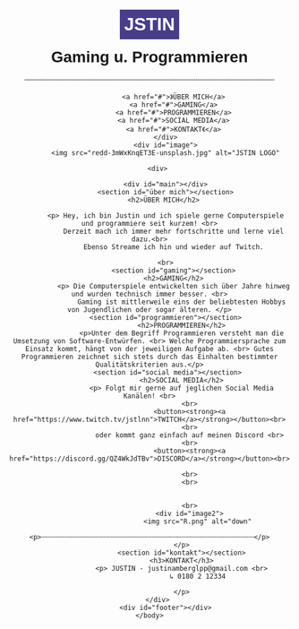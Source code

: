 <!DOCTYPE html>

<style>
    body{
        font-family: Arial, Helvetica, sans-serif;
    }
    
    #top {
        text-align: center;
    
    }
    
    #logo {
        color: white;
        background-color:darkslateblue;
        display: inline-block; 
        font-size: 32px;
        font-weight: bolder;
        padding: 8px;
        margin-top: 12px;
    
        }
    
    #logo-name {
        font-size: 28px;
        font-weight: bold;
        margin: 16px;
    }

    #navigation a {
        color: black;
        padding: 8px;

    }
    
    #navigation a {
        cursor:

    }

    #navigation a:hover {
        color: rgb(75, 9, 95)
    }

    #main {
        width: 800px;
        margin: 12px;
        margin-bottom: 12px;
        
    
    }

    #image img {
        width: 100%;
        margin-top: 12px;
        margin-bottom: 12px;
    }

   



    </style>


<html>
    <head>
        <title>GAMING und PROGRAMMIEREN</title>
        <link rel="stylesheet" href="style.css">
    </head>
    <body>
        <div id="top">
            <div id="logo">JSTIN</div>
            <div id="logo-name">Gaming u. Programmieren</div>
            <p>┄┄┄┄┄┄┄┄┄┄┄┄┄┄┄┄┄┄┄┄┄┄┄┄┄┄┄┄┄┄┄┄┄┄┄┄┄┄┄┄┄┄┄┄┄┄┄┄┄┄┄┄┄</p>
            <div id="navigation">
    
                <a href="#">》ÜBER MICH</a>
                <a href="#">GAMING</a>
                <a href="#">PROGRAMMIEREN</a>
                <a href="#">SOCIAL MEDIA</a>
                <a href="#">KONTAKT《</a>
            </div>
            <div id="image">
            <img src="redd-3mWxKnqET3E-unsplash.jpg" alt="JSTIN LOGO"
           
        <div>

            <div id="main"></div>
            <section id="über mich"></section>
            <h2>ÜBER MICH</h2> 
            
            <p> Hey, ich bin Justin und ich spiele gerne Computerspiele und programmiere seit kurzem! <br>
                Derzeit mach ich immer mehr fortschritte und lerne viel dazu.<br>
                Ebenso Streame ich hin und wieder auf Twitch.
                
            <br>
                <section id="gaming"></section>
                <h2>GAMING</h2>
                <p> Die Computerspiele entwickelten sich über Jahre hinweg und wurden technisch immer besser. <br>
                    Gaming ist mittlerweile eins der beliebtesten Hobbys von Jugendlichen oder sogar älteren. </p>
            <section id="programmieren"></section>
                    <h2>PROGRAMMIEREN</h2>
                    <p>Unter dem Begriff Programmieren versteht man die Umsetzung von Software-Entwürfen. <br> Welche Programmiersprache zum Einsatz kommt, hängt von der jeweiligen Aufgabe ab. <br> Gutes Programmieren zeichnet sich stets durch das Einhalten bestimmter Qualitätskriterien aus.</p>
             <section id="social media"></section>
                    <h2>SOCIAL MEDIA</h2>
                    <p> Folgt mir gerne auf jeglichen Social Media Kanälen! <br>
                        <br>
                        <button><strong><a href="https://www.twitch.tv/jstlnn">TWITCH</a></strong></button><br>
                        <br>
                        oder kommt ganz einfach auf meinen Discord <br>
                        <br>
                        <button><strong><a href="https://discord.gg/QZ4WkJdTBv">DISCORD</a></strong></button><br>
                        
                        <br>
                        <br>
                        
                        
                        <br>
                        <div id="image2">
                            <img src="R.png" alt="down"
                        <p>┄┄┄┄┄┄┄┄┄┄┄┄┄┄┄┄┄┄┄┄┄┄┄┄┄┄┄┄┄┄┄┄┄┄┄┄┄┄┄┄┄┄┄┄┄┄┄┄┄┄┄┄┄</p>
                    </p>
                    <section id="kontakt"></section>
                    <h3>KONTAKT</h3>
                    <p> JUSTIN - justinamberglpp@gmail.com <br>
                            ↳ 0180 2 12334
                              
                    </p>
        </div>
            <div id="footer"></div>
    </body>
</html>
